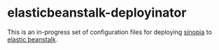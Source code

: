 # elasticbeanstalk-deployinator

This is an in-progress set of configuration files for deploying [sinopia](https://github.com/rlidwka/sinopia) to [elastic beanstalk](http://aws.amazon.com/elasticbeanstalk/).
